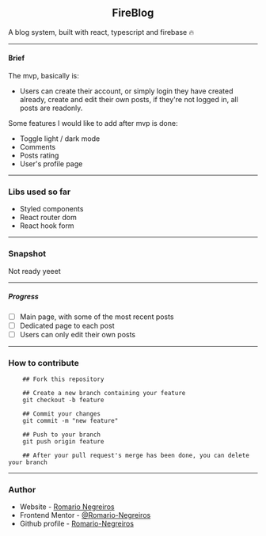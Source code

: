 <h2 style="text-align: center">FireBlog</h2>

A blog system, built with react, typescript and firebase 🔥

-----------------------------------------------------------------------------------------------------------------------------

#### Brief

The mvp, basically is:
* Users can create their account, or simply login they have created already, create and edit their own posts, if they're not
logged in, all posts are readonly.

Some features I would like to add after mvp is done:
* Toggle light / dark mode
* Comments
* Posts rating
* User's profile page

-----------------------------------------------------------------------------------------------------------------------------

### Libs used so far
* Styled components
* React router dom
* React hook form

-----------------------------------------------------------------------------------------------------------------------------

### Snapshot
Not ready yeeet

-----------------------------------------------------------------------------------------------------------------------------

##### Progress
- [ ] Main page, with some of the most recent posts
- [ ] Dedicated page to each post
- [ ] Users can only edit their own posts

-----------------------------------------------------------------------------------------------------------------------------

### How to contribute 

```
    ## Fork this repository

    ## Create a new branch containing your feature
    git checkout -b feature

    ## Commit your changes
    git commit -m "new feature"

    ## Push to your branch
    git push origin feature

    ## After your pull request's merge has been done, you can delete your branch

```

-----------------------------------------------------------------------------------------------------------------------------

### Author

- Website - [Romario Negreiros](https://romario-negreiros.github.io/Romario-frontend/)
- Frontend Mentor - [@Romario-Negreiros](https://www.frontendmentor.io/profile/Romario-Negreiros)
- Github profile - [Romario-Negreiros](https://github.com/Romario-Negreiros)
